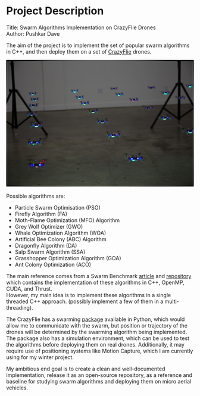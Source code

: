# Project Description
Title: Swarm Algorithms Implementation on CrazyFlie Drones \
Author: Pushkar Dave

The aim of the project is to implement the set of popular swarm algorithms in C++, and then deploy them on a set of [CrazyFlie](https://www.bitcraze.io/products/old-products/crazyflie-2-1/) drones.

![crazy-swarm](/images/swarm.jpg)

Possible algorithms are:
- Particle Swarm Optimisation (PSO)
- Firefly Algorithm (FA)
- Moth-Flame Optimization (MFO) Algorithm
- Grey Wolf Optimizer (GWO)
- Whale Optimization Algorithm (WOA)
- Artificial Bee Colony (ABC) Algorithm
- Dragonfly Algorithm (DA)
- Salp Swarm Algorithm (SSA)
- Grasshopper Optimization Algorithm (GOA)
- Ant Colony Optimization (ACO)

The main reference comes from a Swarm Benchmark [article](https://medium.com/@amin32846/swarm-intelligence-showdown-a-benchmarking-study-a94cc2ca598c) and [repository](https://github.com/Aminsed/SwarmBenchmark?tab=readme-ov-file) which contains the implementation of these algorithms in C++, OpenMP, CUDA, and Thrust. \
However, my main idea is to implement these algorithms in a single threaded C++ approach. (possibly implement a few of them in a multi-threading).

The CrazyFlie has a swarming [package](https://imrclab.github.io/crazyswarm2/index.html) available in Python, which would allow me to communicate with the swarm, but position or trajectory of the drones will be determined by the swarming algorithm being implemented. The package also has a simulation environment, which can be used to test the algorithms before deploying them on real drones.
Additionally, it may require use of positioning systems like Motion Capture, which I am currently using for my winter project. 

My ambitious end goal is to create a clean and well-documented implementation, release it as an open-source repository, as a reference and baseline for studying swarm algorithms and deploying them on micro aerial vehicles.



